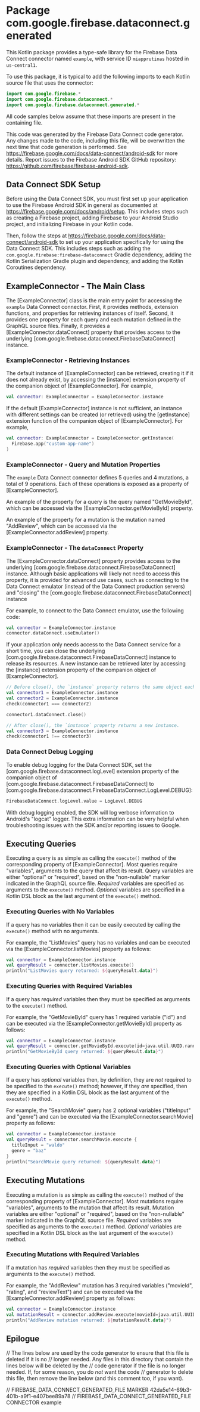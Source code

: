 # Package com.google.firebase.dataconnect.generated

This Kotlin package provides a type-safe library
for the Firebase Data Connect connector named `example`,
with service ID `miapprutinas`
hosted in `us-central1`.

To use this package, it is typical to add the following imports
to each Kotlin source file that uses the connector:

```kotlin
import com.google.firebase.*
import com.google.firebase.dataconnect.*
import com.google.firebase.dataconnect.generated.*
```

All code samples below assume that these imports are present
in the containing file.

This code was generated by the Firebase Data Connect code generator.
Any changes made to the code, including this file, will be overwritten
the next time that code generation is performed.
See <https://firebase.google.com/docs/data-connect/android-sdk>
for more details.
Report issues to the Firebase Android SDK GitHub repository:
<https://github.com/firebase/firebase-android-sdk>.

## Data Connect SDK Setup

Before using the Data Connect SDK, you must first set up your application
to use the Firebase Android SDK in general as documented at
<https://firebase.google.com/docs/android/setup>.
This includes steps such as creating a Firebase project,
adding Firebase to your Android Studio project,
and initializing Firebase in your Kotlin code.

Then, follow the steps at
<https://firebase.google.com/docs/data-connect/android-sdk>
to set up your application specifically for using the Data Connect SDK.
This includes steps such as
adding the `com.google.firebase:firebase-dataconnect` Gradle dependency,
adding the Kotlin Serialization Gradle plugin and dependency,
and adding the Kotlin Coroutines dependency.

## ExampleConnector - The Main Class

The [ExampleConnector] class is the main entry point
for accessing the `example` Data Connect connector.
First, it provides methods, extension functions, and properties for retrieving
instances of itself.
Second, it provides one property for each query and each mutation
defined in the GraphQL source files.
Finally, it provides a [ExampleConnector.dataConnect] property
that provides access to the underlying
[com.google.firebase.dataconnect.FirebaseDataConnect] instance.

### ExampleConnector - Retrieving Instances

The default instance of [ExampleConnector] can be retrieved,
creating it if it does not already exist, by accessing the [instance] extension
property of the companion object of [ExampleConnector].
For example,

```kotlin
val connector: ExampleConnector = ExampleConnector.instance
```

If the default [ExampleConnector] instance is not sufficient,
an instance with different settings can be created (or retrieved) using the
[getInstance] extension function of the companion object of
[ExampleConnector].
For example,

```kotlin
val connector: ExampleConnector = ExampleConnector.getInstance(
  Firebase.app("custom-app-name")
)
```

### ExampleConnector - Query and Mutation Properties

The `example` Data Connect connector defines
5 queries and
4 mutations,
a total of 9 operations.
Each of these operations is exposed
as a property of [ExampleConnector].


An example of the property for a query
is the query named "GetMovieById",
which can be accessed via the [ExampleConnector.getMovieById] property.


An example of the property for a mutation
is the mutation named "AddReview",
which can be accessed via the [ExampleConnector.addReview] property.


### ExampleConnector - The `dataConnect` Property

The [ExampleConnector.dataConnect] property
provides access to the underlying
[com.google.firebase.dataconnect.FirebaseDataConnect] instance.
Although basic applications will likely not need to access this property,
it is provided for advanced use cases,
such as connecting to the Data Connect emulator
(instead of the Data Connect production servers)
and "closing" the
[com.google.firebase.dataconnect.FirebaseDataConnect] instance

For example, to connect to the Data Connect emulator,
use the following code:

```kotlin
val connector = ExampleConnector.instance
connector.dataConnect.useEmulator()
```

If your application only needs access to the Data Connect service for a short
time, you can close the underlying
[com.google.firebase.dataconnect.FirebaseDataConnect] instance
to release its resources. A new instance can be retrieved later by
accessing the [instance] extension property of the companion object of
[ExampleConnector].

```kotlin
// Before close(), the `instance` property returns the same object each time.
val connector1 = ExampleConnector.instance
val connector2 = ExampleConnector.instance
check(connector1 === connector2)

connector1.dataConnect.close()

// After close(), the `instance` property returns a new instance.
val connector3 = ExampleConnector.instance
check(connector1 !== connector3)
```

### Data Connect Debug Logging

To enable debug logging for the Data Connect SDK,
set the [com.google.firebase.dataconnect.logLevel]
extension property of the companion object of
[com.google.firebase.dataconnect.FirebaseDataConnect] to
[com.google.firebase.dataconnect.FirebaseDataConnect.LogLevel.DEBUG]:

```Kotlin
FirebaseDataConnect.logLevel.value = LogLevel.DEBUG
```

With debug logging enabled,
the SDK will log verbose information to Android's "logcat" logger.
This extra information can be very helpful when troubleshooting
issues with the SDK and/or reporting issues to Google.

## Executing Queries

Executing a query is as simple as calling the `execute()` method
of the corresponding property of [ExampleConnector].
Most queries require "variables",
arguments to the query that affect its result.
Query variables are either "optional" or "required",
based on the "non-nullable" marker indicated in the GraphQL source file.
_Required_ variables are specified as arguments to the `execute()` method.
_Optional_ variables are specified in a Kotlin DSL block as the
last argument of the `execute()` method.


### Executing Queries with No Variables

If a query has no variables then it can be easily executed
by calling the `execute()` method with no arguments.

For example, the "ListMovies" query has no variables
and can be executed via the
[ExampleConnector.listMovies]
property as follows:

```kotlin
val connector = ExampleConnector.instance
val queryResult = connector.listMovies.execute()
println("ListMovies query returned: ${queryResult.data}")
```


### Executing Queries with Required Variables

If a query has _required_ variables then they must be specified as
arguments to the `execute()` method.

For example, the "GetMovieById" query has 1 required variable ("id")
and can be executed via the [ExampleConnector.getMovieById]
property as follows:

```kotlin
val connector = ExampleConnector.instance
val queryResult = connector.getMovieById.execute(id=java.util.UUID.randomUUID())
println("GetMovieById query returned: ${queryResult.data}")
```


### Executing Queries with Optional Variables

If a query has _optional_ variables then, by definition,
they are _not_ required to be specified to the `execute()` method;
however, if they _are_ specified,
then they are specified in a Kotlin DSL block as the last argument
of the `execute()` method.

For example, the "SearchMovie" query has 2 optional variables ("titleInput" and "genre")
and can be executed via the [ExampleConnector.searchMovie]
property as follows:

```kotlin
val connector = ExampleConnector.instance
val queryResult = connector.searchMovie.execute {
  titleInput = "waldo"
  genre = "baz"
}
println("SearchMovie query returned: ${queryResult.data}")
```


## Executing Mutations

Executing a mutation is as simple as calling the `execute()` method
of the corresponding property of [ExampleConnector].
Most mutations require "variables",
arguments to the mutation that affect its result.
Mutation variables are either "optional" or "required",
based on the "non-nullable" marker indicated in the GraphQL source file.
_Required_ variables are specified as arguments to the `execute()` method.
_Optional_ variables are specified in a Kotlin DSL block as the
last argument of the `execute()` method.



### Executing Mutations with Required Variables

If a mutation has _required_ variables then they must be specified as
arguments to the `execute()` method.

For example, the "AddReview" mutation has 3 required variables ("movieId", "rating", and "reviewText")
and can be executed via the [ExampleConnector.addReview]
property as follows:

```kotlin
val connector = ExampleConnector.instance
val mutationResult = connector.addReview.execute(movieId=java.util.UUID.randomUUID(), rating=7324, reviewText="waldo")
println("AddReview mutation returned: ${mutationResult.data}")
```




## Epilogue

// The lines below are used by the code generator to ensure that this file is deleted if it is no
// longer needed. Any files in this directory that contain the lines below will be deleted by the
// code generator if the file is no longer needed. If, for some reason, you do _not_ want the code
// generator to delete this file, then remove the line below (and this comment too, if you want).

// FIREBASE_DATA_CONNECT_GENERATED_FILE MARKER 42da5e14-69b3-401b-a9f1-e407bee89a78
// FIREBASE_DATA_CONNECT_GENERATED_FILE CONNECTOR example
